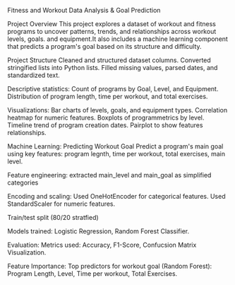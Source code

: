 Fitness and Workout Data Analysis & Goal Prediction

Project Overview
    This project explores a dataset of workout and fitness programs to uncover patterns, trends, and relationships across workout  levels, goals. and equipment.It also includes a machine learning component that predicts a program's goal based on its structure and difficulty.

Project Structure
  Cleaned and structured dataset columns.
  Converted stringified lists into Python lists.
  Filled missing values, parsed dates, and standardized text.

  Descriptive statistics:
        Count of programs by Goal, Level, and Equipment.
        Distribution of program length, time per workout, and total exercises.

  Visualizations:
        Bar charts of levels, goals, and equipment types.
        Correlation heatmap for numeric features.
        Boxplots of programmetrics by level.
        Timeline trend of program creation dates.
        Pairplot to show features relationships.

  Machine Learning: Predicting Workout Goal
        Predict a program's main goal using key features:
            program legnth,
            time per workout,
            total exercises,
            main level.
        
  Feature engineering: extracted main_level and main_goal as simplified categories

  Encoding and scaling:
            Used OneHotEncoder for categorical features.
            Used StandardScaler for numeric features.

  Train/test split (80/20 stratfied)

  Models trained:
            Logistic Regression,
            Random Forest Classifier.

  Evaluation:
            Metrics used:
                Accuracy,
                F1-Score,
                Confucsion Matrix Visualization.
    
  Feature Importance:
        Top predictors for workout goal (Random Forest):
            Program Length,
            Level,
            Time per workout,
            Total Exercises.
